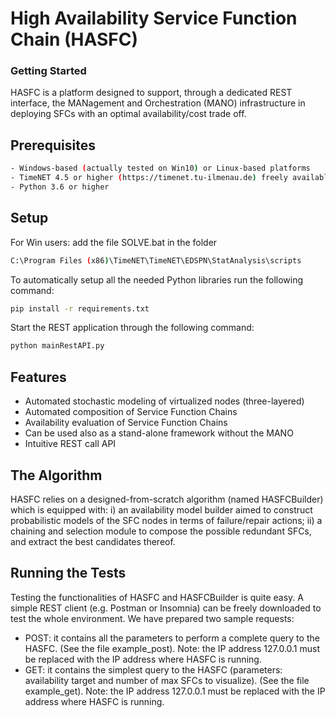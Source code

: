 # High Availability Service Function Chain (HASFC)

### Getting Started

HASFC is a platform designed to support, through a dedicated REST interface, the MANagement and Orchestration (MANO) infrastructure in deploying SFCs with an optimal availability/cost trade off. 

## Prerequisites
```sh
- Windows-based (actually tested on Win10) or Linux-based platforms 
- TimeNET 4.5 or higher (https://timenet.tu-ilmenau.de) freely available for non-commercial purposes
- Python 3.6 or higher
```
## Setup
For Win users: add the file SOLVE.bat in the folder 
```sh
C:\Program Files (x86)\TimeNET\TimeNET\EDSPN\StatAnalysis\scripts
```
To automatically setup all the needed Python libraries run the following command:
```sh
pip install -r requirements.txt
```
Start the REST application through the following command:
```sh
python mainRestAPI.py
```

## Features

- Automated stochastic modeling of virtualized nodes (three-layered)
- Automated composition of Service Function Chains 
- Availability evaluation of Service Function Chains 
- Can be used also as a stand-alone framework without the MANO
- Intuitive REST call API

## The Algorithm 

HASFC relies on a designed-from-scratch algorithm (named HASFCBuilder) which is equipped with: i) an availability model builder aimed to construct probabilistic models of the SFC nodes in terms of failure/repair actions; ii) a chaining and selection module to compose the possible redundant SFCs, and extract the best candidates thereof. 

## Running the Tests

Testing the functionalities of HASFC and HASFCBuilder is quite easy. A simple REST client (e.g. Postman or Insomnia) can be freely downloaded to test the whole environment. We have prepared two sample requests:
- POST: it contains all the parameters to perform a complete query to the HASFC. (See the file example_post). Note: the IP address 127.0.0.1 must be replaced with the IP address where HASFC is running.
- GET:  it contains the simplest query to the HASFC (parameters: availability target and number of max SFCs to visualize). (See the file example_get). Note: the IP address 127.0.0.1 must be replaced with the IP address where HASFC is running.
